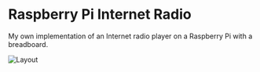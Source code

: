 Raspberry Pi Internet Radio
==================

My own implementation of an Internet radio player on a Raspberry Pi with a breadboard. 

![Layout](http://farm3.staticflickr.com/2832/8994587405_99730d2fc1_b.jpg)
